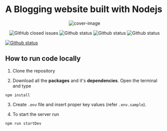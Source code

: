 # A Blogging website built with Nodejs

<p align="center">
  <img alt="cover-image" src="./public/img/coverImage.svg">
</p>
<p align="center">
  <img alt="GitHub closed issues" src="https://img.shields.io/github/issues-closed/tanmayc07/Blog-App?color=Blue">

  <img alt="Github status" src="https://img.shields.io/badge/status-In Progress-brightgreen">

  <img alt="Github status" src="https://img.shields.io/badge/Nodejs->=12.0.0-brightgreen">

  <img alt="Github status" src="https://img.shields.io/badge/license-MIT-brightgreen">

  <a href="https://github.com/Naereen/StrapDown.js/blob/master/LICENSE"><img alt="Github status" src="https://img.shields.io/badge/license-MIT-brightgreen"></a>
</p>


## **How to run code locally**

1. Clone the repository

2. Download all the **packages** and it's **dependencies**. Open the terminal and type

`npm install`

3. Create `.env` file and insert proper key values (refer `.env.sample`).

4. To start the server run

`npm run startDev`

<!-- [![Generic badge](https://img.shields.io/badge/Status-In_Progress-green.svg)](https://shields.io/) -->

<!-- [![GitHub license](https://img.shields.io/github/license/Naereen/StrapDown.js.svg)](https://github.com/Naereen/StrapDown.js/blob/master/LICENSE) -->
